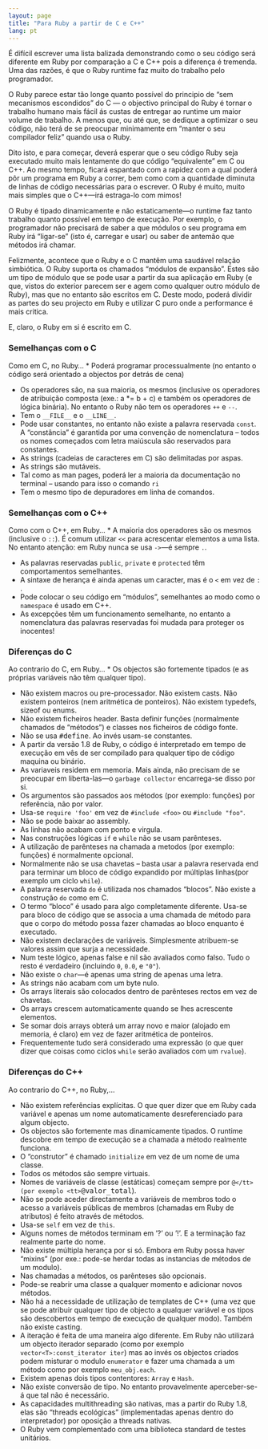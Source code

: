 ```yaml
---
layout: page
title: "Para Ruby a partir de C e C++"
lang: pt
---
```


É difícil escrever uma lista balizada demonstrando como o seu código
será diferente em Ruby por comparação a C e C++ pois a diferença é
tremenda. Uma das razões, é que o Ruby runtime faz muito do trabalho
pelo programador.

O Ruby parece estar tão longe quanto possível do principio de “sem
mecanismos escondidos” do C <del>—</del> o objectivo principal do Ruby é
tornar o trabalho humano mais fácil ás custas de entregar ao runtime um
maior volume de trabalho. A menos que, ou até que, se dedique a
optimizar o seu código, não terá de se preocupar minimamente em “manter
o seu compilador feliz” quando usa o Ruby.

Dito isto, e para começar, deverá esperar que o seu código Ruby seja
executado muito mais lentamente do que código “equivalente” em C ou C++.
Ao mesmo tempo, ficará espantado com a rapidez com a qual poderá pôr um
programa em Ruby a correr, bem como com a quantidade diminuta de linhas
de código necessárias para o escrever. O Ruby é muito, muito mais
simples que o C++—irá estraga-lo com mimos!

O Ruby é tipado dinamicamente e não estaticamente—o runtime faz tanto
trabalho quanto possível em tempo de execução. Por exemplo, o
programador não precisará de saber a que módulos o seu programa em Ruby
irá “ligar-se” (isto é, carregar e usar) ou saber de antemão que métodos
irá chamar.

Felizmente, acontece que o Ruby e o C mantêm uma saudável relação
simbiótica. O Ruby suporta os chamados “módulos de expansão”. Estes são
um tipo de módulo que se pode usar a partir da sua aplicação em Ruby (e
que, vistos do exterior parecem ser e agem como qualquer outro módulo de
Ruby), mas que no entanto são escritos em C. Deste modo, poderá dividir
as partes do seu projecto em Ruby e utilizar C puro onde a performance é
mais critica.

E, claro, o Ruby em si é escrito em C.

### Semelhanças com o C

 Como em C, no Ruby… * Poderá programar processualmente (no entanto o código será orientado a
  objectos por detrás de cena)
* Os operadores são, na sua maioria, os mesmos (inclusive os operadores
  de atribuição composta (exe.: a \*= b + c) e também os operadores de
  lógica binária). No entanto o Ruby não tem os operadores `++` e `--`.
* Tem o `__FILE__` e o `__LINE__`.
* Pode usar constantes, no entanto não existe a palavra reservada
  `const`. A “constância” é garantida por uma convenção de nomenclatura
  – todos os nomes começados com letra maiúscula são reservados para
  constantes.
* As strings (cadeias de caracteres em C) são delimitadas por aspas.
* As strings são mutáveis.
* Tal como as man pages, poderá ler a maioria da documentação no
  terminal – usando para isso o comando `ri`
* Tem o mesmo tipo de depuradores em linha de comandos.

### Semelhanças com o C++

 Como com o C++, em Ruby… * A maioria dos operadores são os mesmos (inclusive o `::`). É comum
  utilizar `<<` para acrescentar elementos a uma lista. No entanto
  atenção: em Ruby nunca se usa `->`—é sempre `.`.
* As palavras reservadas `public`, `private` e `protected` têm
  comportamentos semelhantes.
* A sintaxe de herança é ainda apenas um caracter, mas é o `<` em vez de
  `:` .
* Pode colocar o seu código em “módulos”, semelhantes ao modo como o
  `namespace` é usado em C++.
* As excepções têm um funcionamento semelhante, no entanto a
  nomenclatura das palavras reservadas foi mudada para proteger os
  inocentes!

### Diferenças do C

 Ao contrario do C, em Ruby… * Os objectos são fortemente tipados (e as próprias variáveis não têm
  qualquer tipo).
* Não existem macros ou pre-processador. Não existem casts. Não existem
  ponteiros (nem aritmética de ponteiros). Não existem typedefs, sizeof
  ou enums.
* Não existem ficheiros header. Basta definir funções (normalmente
  chamados de “métodos”) e classes nos ficheiros de código fonte.
* Não se usa <tt>#define</tt>. Ao invés usam-se constantes.
* A partir da versão 1.8 de Ruby, o código é interpretado em tempo de
  execução em vês de ser compilado para qualquer tipo de código maquina
  ou binário.
* As variaveis residem em memoria. Mais ainda, não precisam de se
  preocupar em liberta-las—o `garbage collector` encarrega-se disso por
  si.
* Os argumentos são passados aos métodos (por exemplo: funções) por
  referência, não por valor.
* Usa-se `require 'foo'` em vez de `#include <foo>` ou `#include "foo"`.
* Não se pode baixar ao assembly.
* As linhas não acabam com ponto e virgula.
* Nas construções lógicas `if` e `while` não se usam parênteses.
* A utilização de parênteses na chamada a metodos (por exemplo: funções)
  é normalmente opcional.
* Normalmente não se usa chavetas – basta usar a palavra reservada end
  para terminar um bloco de código expandido por múltiplas linhas(por
  exemplo um ciclo `while`).
* A palavra reservada `do` é utilizada nos chamados “blocos”. Não existe
  a construção `do` como em C.
* O termo “bloco” é usado para algo completamente diferente. Usa-se para
  bloco de código que se associa a uma chamada de método para que o
  corpo do método possa fazer chamadas ao bloco enquanto é executado.
* Não existem declarações de variáveis. Simplesmente atribuem-se valores
  assim que surja a necessidade.
* Num teste lógico, apenas false e nil são avaliados como falso. Tudo o
  resto é verdadeiro (incluindo `0`, `0.0`, e `"0"`).
* Não existe o `char`—é apenas uma string de apenas uma letra.
* As strings não acabam com um byte nulo.
* Os arrays literais são colocados dentro de parênteses rectos em vez de
  chavetas.
* Os arrays crescem automaticamente quando se lhes acrescente elementos.
* Se somar dois arrays obterá um array novo e maior (alojado em memoria,
  é claro) em vez de fazer aritmética de ponteiros.
* Frequentemente tudo será considerado uma expressão (o que quer dizer
  que coisas como ciclos `while` serão avaliados com um `rvalue`).

### Diferenças do C++

Ao contrario do C++, no Ruby,...

* Não existem referências explícitas. O que quer dizer que em Ruby cada
  variável e apenas um nome automaticamente desreferenciado para algum
  objecto.
* Os objectos são fortemente mas dinamicamente tipados. O runtime
  descobre em tempo de execução se a chamada a método realmente
  funciona.
* O “construtor” é chamado `initialize` em vez de um nome de uma classe.
* Todos os métodos são sempre virtuais.
* Nomes de variáveis de classe (estáticas) começam sempre por
  <tt>`@</tt> (por exemplo <tt>`@valor\_total</tt>).
* Não se pode aceder directamente a variáveis de membros todo o acesso a
  variáveis públicas de membros (chamadas em Ruby de atributos) é feito
  através de métodos.
* Usa-se `self` em vez de `this`.
* Alguns nomes de métodos terminam em ’?’ ou ’!’. E a terminação faz
  realmente parte do nome.
* Não existe múltipla herança por si só. Embora em Ruby possa haver
  “mixins” (por exe.: pode-se herdar todas as instancias de métodos de
  um modulo).
* Nas chamadas a métodos, os parênteses são opcionais.
* Pode-se reabrir uma classe a qualquer momento e adicionar novos
  métodos.
* Não há a necessidade de utilização de templates de C++ (uma vez que se
  pode atribuir qualquer tipo de objecto a qualquer variável e os tipos
  são descobertos em tempo de execução de qualquer modo). Também não
  existe casting.
* A iteração é feita de uma maneira algo diferente. Em Ruby não
  utilizará um objecto iterador separado (como por exemplo
  `vector<T>:const_iterator iter`) mas ao invés os objectos criados
  podem misturar o modulo `enumerator` e fazer uma chamada a um método
  como por exemplo `meu_obj.each`.
* Existem apenas dois tipos contentores: `Array` e `Hash`.
* Não existe conversão de tipo. No entanto provavelmente aperceber-se-á
  que tal não é necessário.
* As capacidades multithreading são nativas, mas a partir do Ruby 1.8,
  elas são “threads ecológicas” (implementadas apenas dentro do
  interpretador) por oposição a threads nativas.
* O Ruby vem complementado com uma biblioteca standard de testes
  unitários.

